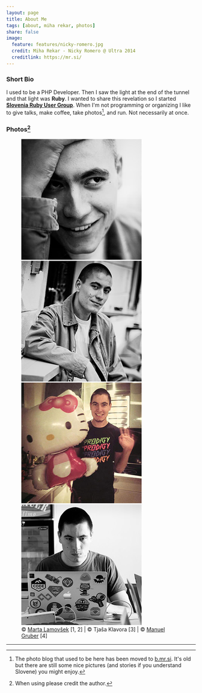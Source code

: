 ```yaml
---
layout: page
title: About Me
tags: [about, miha rekar, photos]
share: false
image:
  feature: features/nicky-romero.jpg
  credit: Miha Rekar - Nicky Romero @ Ultra 2014
  creditlink: https://mr.si/
---
```


### Short Bio

I used to be a PHP Developer. Then I saw the light at the end of the tunnel and that light was **Ruby**. I wanted to share this revelation so I started [**Slovenia Ruby User Group**](http://www.rug.si/). When I'm not programming or organizing I like to give talks, make coffee, take photos[^1], and run. Not necessarily at once.

### Photos[^2]

<figure class="forth">
  <a href="/images/me/blogorola1.jpg"><img src="/images/me/small/blogorola1.jpg"></a>
  <a href="/images/me/blogorola2.jpg"><img src="/images/me/small/blogorola2.jpg"></a>
  <a href="/images/me/hello-kitty.jpg"><img src="/images/me/small/hello-kitty.jpg"></a>
  <a href="/images/me/ross-conf.jpg"><img src="/images/me/small/ross-conf.jpg"></a>
  <figcaption>
    © <a href="http://martalamovsek.com/">Marta Lamovšek</a> [1, 2] |
    © Tjaša Klavora [3] |
    © <a href="http://www.dreama.tv/">Manuel Gruber</a> [4]
  </figcaption>
</figure>

---

[^1]: The photo blog that used to be here has been moved to [b.mr.si](http://b.mr.si/). It's old but there are still some nice pictures (and stories if you understand Slovene) you might enjoy.
[^2]: When using please credit the author.
